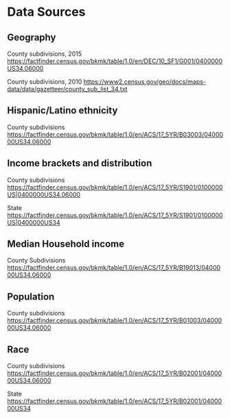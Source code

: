 # Data Sources

## Geography

County subdivisions, 2015
https://factfinder.census.gov/bkmk/table/1.0/en/DEC/10_SF1/G001/0400000US34.06000

County subdivisions, 2010
https://www2.census.gov/geo/docs/maps-data/data/gazetteer/county_sub_list_34.txt

## Hispanic/Latino ethnicity

County subdivisions
https://factfinder.census.gov/bkmk/table/1.0/en/ACS/17_5YR/B03003/0400000US34.06000

## Income brackets and distribution

County subdivisions
https://factfinder.census.gov/bkmk/table/1.0/en/ACS/17_5YR/S1901/0100000US|0400000US34.06000

State
https://factfinder.census.gov/bkmk/table/1.0/en/ACS/17_5YR/S1901/0100000US|0400000US34

## Median Household income

County Subdivisions
https://factfinder.census.gov/bkmk/table/1.0/en/ACS/17_5YR/B19013/0400000US34.06000

## Population

County subdivisions
https://factfinder.census.gov/bkmk/table/1.0/en/ACS/17_5YR/B01003/0400000US34.06000

## Race

County subdivisions
https://factfinder.census.gov/bkmk/table/1.0/en/ACS/17_5YR/B02001/0400000US34.06000

State
https://factfinder.census.gov/bkmk/table/1.0/en/ACS/17_5YR/B02001/0400000US34
